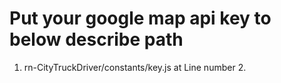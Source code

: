 # Put your google map api key to below describe path

1. rn-CityTruckDriver/constants/key.js at Line number 2.
